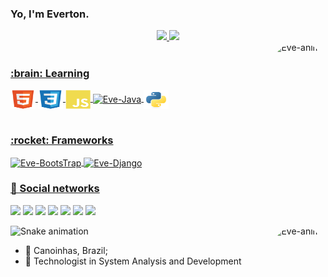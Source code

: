 ### Yo, I'm Everton.
<!--<h3><img align="center" alt="Eve-GitHub" height="30" width="40" src="https://cdn.jsdelivr.net/gh/devicons/devicon/icons/github/github-original.svg">Status GitHub</h3>-->
<div align="center">
  <a href="https://github.com/everton097">
  <img height="130em" src="https://github-readme-stats.vercel.app/api?username=everton097&show_icons=true&theme=github_dark&include_all_commits=true&count_private=true"/>
  <img height="130em" src="https://github-readme-stats.vercel.app/api/top-langs/?username=everton097&layout=compact&langs_count=7&theme=github_dark"/>
</div> 
  
<div>
<img align="right" alt="Eve-anime" height="285" style="border-radius:50px;" src="https://images-ext-1.discordapp.net/external/1tT2zybqFzFLvc8vEtcHmFORz-xGte_U6r4W-zOU0b0/https/media.tenor.co/images/f2e10500914e7126ca10c7a282dc1b80/tenor.png?width=524&height=566">
</div>
  
<div style="display: inline_block"><br>
  <h3> :brain: Learning</h3>
  <img align="center" alt="Eve-HTML" height="30" width="40" src="https://raw.githubusercontent.com/devicons/devicon/master/icons/html5/html5-original.svg">
  <img align="center" alt="Eve-CSS" height="30" width="40" src="https://raw.githubusercontent.com/devicons/devicon/master/icons/css3/css3-original.svg">
  <img align="center" alt="Eve-Js" height="30" width="40" src="https://raw.githubusercontent.com/devicons/devicon/master/icons/javascript/javascript-plain.svg">  
  <img align="center" alt="Eve-Java" height="30" width="40" src="https://cdn.jsdelivr.net/gh/devicons/devicon/icons/java/java-original.svg">  
  <img align="center" alt="Eve-Python" height="30" width="40" src="https://raw.githubusercontent.com/devicons/devicon/master/icons/python/python-original.svg">
</div> 
  
<div style="display: inline_block"><br>
  <h3> :rocket: Frameworks</h3>
  <img align="center" alt="Eve-BootsTrap" height="30" width="40" src="https://cdn.jsdelivr.net/gh/devicons/devicon/icons/bootstrap/bootstrap-plain.svg">
  <img align="center" alt="Eve-Django" height="30" width="40" src="https://cdn.jsdelivr.net/gh/devicons/devicon/icons/django/django-original.svg">
</div> 
  
<div> 
  <h3> 🤝 Social networks</h3>
  <a href="https://www.linkedin.com/in/everton-fernandes-silva-57b501173/" target="_blank"><img src="https://img.shields.io/badge/-LinkedIn-%230077B5?style=for-the-badge&logo=linkedin&logoColor=white" target="_blank"></a>
  <a href = "mailto:everton.silva.profissional@gmail.com"><img src="https://img.shields.io/badge/-Gmail-%23333?style=for-the-badge&logo=gmail&logoColor=white" target="_blank"></a>
  <a href="https://instagram.com/everton_097" target="_blank"><img src="https://img.shields.io/badge/-Instagram-%23E4405F?style=for-the-badge&logo=instagram&logoColor=white" target="_blank"></a>
  <a href="https://myanimelist.net/profile/everton097/" target="_blank"><img src="https://img.shields.io/badge/Myanimelist-2E51A2?style=for-the-badge&logo=myanimelist&logoColor=white" target="_blank"></a>
 	<a href="https://www.twitch.tv/everton_097" target="_blank"><img src="https://img.shields.io/badge/Twitch-9146FF?style=for-the-badge&logo=twitch&logoColor=white" target="_blank"></a>
  <a href="https://www.youtube.com/everton097" target="_blank"><img src="https://img.shields.io/badge/YouTube-FF0000?style=for-the-badge&logo=youtube&logoColor=white" target="_blank"></a>
  <a href="https://open.spotify.com/user/everton097v1" target="_blank"><img src="https://img.shields.io/badge/Spotify-1ED760?&style=for-the-badge&logo=spotify&logoColor=white"></a>
</div>
  
<div>
  
 ![Snake animation](https://github.com/everton097/everton097/blob/output/github-contribution-grid-snake.svg)
 <img align="right" alt="Eve-anime" height="285" style="border-radius:50px;" src="https://c.tenor.com/BDj2rvnpDpwAAAAS/anime-watch.gif">
</div>
  
- 📍 Canoinhas, Brazil;
- 🌱 Technologist in System Analysis and Development
<!-- https://devicon.dev/ https://dev.to/envoy_/150-badges-for-github-pnk  https://github.com/alexandresanlim/Badges4-README.md-Profile#-social- https://github.com/alexandresanlim/Badges4-README.md-Profile#-social-  -->
